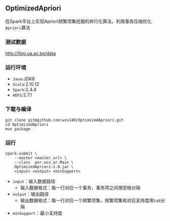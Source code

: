 ## OptimizedApriori
在Spark平台上实现Apriori频繁项集挖掘的并行化算法，利用事务压缩优化`Apriori`算法

### 测试数据
http://fimi.ua.ac.be/data

### 运行环境
- `Java`:JDK8
- `Scala`:2.10.12
- `Spark`:2.4.4
- `HDFS`:2.7.1

### 下载与编译
```
git clone git@github.com:wzx140/OptimizedApriori.git
cd OptimizedApriori
mvn package
```
### 运行
```shell
spark-submit \
    --master <master_url> \
    --class  per.wzx.ar.Main \
    OptimizedApriori-1.0.jar \
    <input> <output> <minSupport>
```
- `input`：输入数据路径
    - 输入数据格式：每一行对应一个事务，事务项之间用空格分隔
- `output`：输出路径
    - 输出数据格式：每一行对应一个频繁项集，频繁项集和对应支持度用`tab`分隔
- `minSupport`：最小支持度